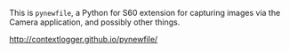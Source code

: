 This is `pynewfile`, a Python for S60 extension for capturing images
via the Camera application, and possibly other things.

http://contextlogger.github.io/pynewfile/
